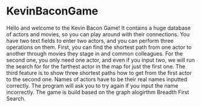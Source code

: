 # KevinBaconGame

Hello and welcome to the Kevin Bacon Game! It contains a huge database of actors and movies, so you can play around with their connections. 
You have two text fields to enter two actors, and you can perform three operations on them. 
First,  you can find the shortest path from one actor to another through movies they stage in and common colleagues. 
For the second one, you only need one actor, and even if you input two, we will run the search for for the farthest actor in the map for just the first one. 
The third feature is to show three shortest paths how to get from the first actor to the second one. 
Names of actors have to be their real names inputted correctly. The program will ask you to try again if you input the name incorrectly.
The game is build based on the graph alogirthm Breadth First Search. 
